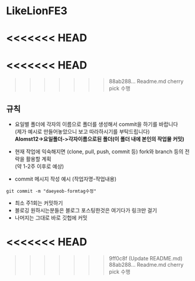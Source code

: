 # LikeLionFE3
<<<<<<< HEAD
=======
<<<<<<< HEAD
=======
>>>>>>> 88ab288... Readme.md cherry pick 수행

## 규칙

- 요일별 폴더에 각자의 이름으로 폴더를 생성해서 commit을 하기를 바랍니다 <br>(제가 예시로 만들어놓았으니 보고 따라하시기를 부탁드립니다)<br><b>Alomst12->요일폴더->각자이름으로된 폴더(이 폴더 내에 본인의 작업물 커밋)</b>

- 현재 작업에 익숙해지면 (clone, pull, push, commit 등) fork와 branch 등의 전략을 활용할 계획 <br>(약 1-2주 이후로 예상)

- commit 메시지 작성 예시 (작업자명-작업내용)
```
git commit -m "daeyeob-formtag수정"
```


- 최소 주1회는 커밋하기
- 블로깅 원하시는분들은 블로그 포스팅한것은 여기다가 링크만 걸기
- 나머지는 그대로 바로 깃헙에 커밋

<<<<<<< HEAD
=======
>>>>>>> 9ff0c8f (Update README.md)
>>>>>>> 88ab288... Readme.md cherry pick 수행
